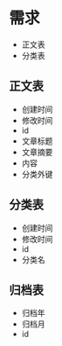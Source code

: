 # 需求

- 正文表
- 分类表

## 正文表

- 创建时间
- 修改时间
- id
- 文章标题
- 文章摘要
- 内容
- 分类外键

## 分类表

- 创建时间
- 修改时间
- id
- 分类名


## 归档表

- 归档年
- 归档月
- id

